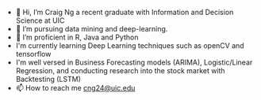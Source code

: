 - 👋 Hi, I’m Craig Ng a recent graduate with Information and Decision Science at UIC
- 👀 I’m pursuing data mining and deep-learning. 
- 🌱 I’m proficient in R, Java and Python 
- I'm currently learning Deep Learning techniques such as openCV and tensorflow
- I'm well versed in Business Forecasting models (ARIMA), Logistic/Linear Regression, and conducting research into the stock market with Backtesting (LSTM)
- 📫 How to reach me cng24@uic.edu

<!---
cng1207/cng1207 is a ✨ special ✨ repository because its `README.md` (this file) appears on your GitHub profile.
You can click the Preview link to take a look at your changes.
--->
